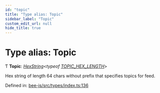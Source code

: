 ```yaml
---
id: "topic"
title: "Type alias: Topic"
sidebar_label: "Topic"
custom_edit_url: null
hide_title: true
---
```


# Type alias: Topic

Ƭ **Topic**: [*HexString*](utils.hex.hexstring.md)<*typeof* [*TOPIC\_HEX\_LENGTH*](../variables/topic_hex_length.md)\>

Hex string of length 64 chars without prefix that specifies topics for feed.

Defined in: [bee-js/src/types/index.ts:136](https://github.com/ethersphere/bee-js/blob/ce4d3fa/src/types/index.ts#L136)

